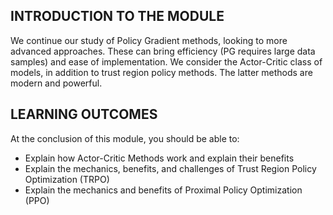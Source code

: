 
## INTRODUCTION TO THE MODULE

We continue our study of Policy Gradient methods, looking to more advanced approaches. These can bring efficiency (PG requires large data samples) and ease of implementation. We consider the Actor-Critic class of models, in addition to trust region policy methods. The latter methods are modern and powerful.

## LEARNING OUTCOMES

At the conclusion of this module, you should be able to:

- Explain how Actor-Critic Methods work and explain their benefits
- Explain the mechanics, benefits, and challenges of Trust Region Policy Optimization (TRPO)
- Explain the mechanics and benefits of Proximal Policy Optimization (PPO)


